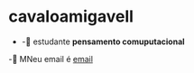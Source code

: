 # cavaloamigavell
- -:imp: estudante **pensamento comuputacional**

-:imp: MNeu email é [email](luis.fernandes.machado@esscola.pr.gov.br)
